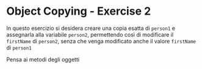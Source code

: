 # Object Copying - Exercise 2
In questo esercizio si desidera creare una copia esatta di `person1` e assegnarla alla variabile `person2`, permettendo così di modificare il `firstName` di `person2`, senza che venga modificato anche il valore `firstName` di `person1`

Pensa ai metodi degli oggetti